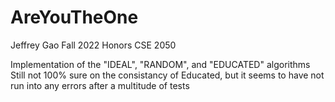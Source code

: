 # AreYouTheOne
Jeffrey Gao
Fall 2022 Honors CSE 2050

Implementation of the "IDEAL", "RANDOM", and "EDUCATED" algorithms
Still not 100% sure on the consistancy of Educated, but it seems to have not run into any errors after a multitude of tests

